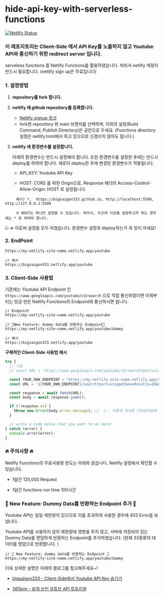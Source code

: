 # hide-api-key-with-serverless-functions

[![Netlify Status](https://api.netlify.com/api/v1/badges/3c98c36b-95c2-4c8d-a3d9-ab5f9342c128/deploy-status)](https://app.netlify.com/sites/bigsaigon333/deploys)

### 이 레포지토리는 Client-Side 에서 API Key를 노출하지 않고 Youtube API와 통신하기 위한 redirect server 입니다.

serveless functions 중 Netlify Functions를 활용하였습니다. 따라서 netlify 계정이 반드시 필요합니다. (netlify sign up은 무료입니다)



### 1. 설정방법

1. **repository를 fork 합니다.**

2. **netlify 에 github repository를 등록합니다.**

   - [Netlify signup 링크](https://app.netlify.com/signup)
   - fork한 repository 와 main 브랜치를 선택하며, 이외의 설정(Build Command, Publish Directory)은 공란으로 두세요. 
     (Functions directory 설정은 netlify.toml에서 하고 있으므로 신경쓰지 않아도 됩니다.)

3. **netlify 에 환경변수를 설정합니다.**

   아래의 환경변수는 반드시 설정해야 합니다. 또한 환경변수를 설정한 후에는 반드시 deploy를 하여야 합니다. 새로이 deploy한 후에 변경된 환경변수가 적용됩니다.

   - API_KEY: Youtube API Key

   - HOST: CORS 를 위한 Origin으로, Response 헤더의 Access-Control-Allow-Origin: HOST 로 설정됩니다.

```
     예시) *,  https://bigsaigon333.github.io, http://localhost:5500, http://127.0.0.1:5500

     ※ HOST는 하나만 설정할 수 있습니다. 따라서, 두군데 이상을 설정하고자 하는 경우에는 * 로 하여야 합니다.
```

<img src="https://images.velog.io/images/bigsaigon333/post/bf20c3a5-deab-410c-9042-deffc45d6459/Untitled%204.png" style="zoom:67%;" />
⇒ 이로써 설정을 모두 마쳤습니다. 환경변수 설정후 deploy하는거 꼭 잊지 마세요!



### 2. EndPoint

```
https://my-netlify-site-name.netlify.app/youtube

// 예시
https://bigsaigon333.netlify.app/youtube
```



### 3. Client-Side 사용법

기존에는 Youtube API Endpoint 인 `https://www.googleapis.com/youtube/v3/search` 으로 직접 통신하였다면 이제부터는 방금 만든 Netlify Functions의 Endpoint와 통신하시면 됩니다.

```
// Endpoint
https://my-netlify-site-name.netlify.app/youtube

// 🌟New Feature: dummy data를 반환하는 Endpoint🌟
https://my-netlify-site-name.netlify.app/youtube/dummy

// 예시
https://bigsaigon333.netlify.app/youtube
```



**구체적인 Client-Side 사용법 예시**

```jsx
try {
  // 기존
  // const URL = `https://www.googleapis.com/youtube/v3/search?part=snippet&maxResults=10&&q=${query}&key=${YOUR_OWN_API_KEY}`;

  const YOUR_OWN_ENDPOINT = "https://my-netlify-site-name.netlify.app/youtube";
  const URL = `${YOUR_OWN_ENDPOINT}/search?part=snippet&maxResults=10&&q=${query}`;

  const response = await fetch(URL);
  const body = await response.json();

  if (!response.ok) {
    throw new Error(body.error.message); //  <-- 이렇게 하시면 디버깅하실때 매우 편합니다.
  }

  // write a code below that you want to do here!
} catch (error) {
  console.error(error);
}
```



### 🔥 주의사항 🔥

Netlify Functions의 무료사용량 한도는 아래와 같습니다. Netlify 설정에서 확인할 수 있습니다.

- 1달간 125,000 Request

- 1달간 functions run time 100시간

  

### 🌟 New Feature: Dummy Data를 반환하는 Endpoint 추가 🌟

Youtube API는 일일 제한량이 있으므로 이를 초과하여 사용한 경우에 403 Error를 보냅니다.

Youtube API를 사용하지 않아 제한량에 영향을 주지 않고, 서버에 저장되어 있는 Dummy Data를 랜덤하게 반환하는 Endpoint를 추가하였습니다.
(현재 33종류의 데이터를 랜덤으로 반환합니다. )

```
// 🌟 New Feature: dummy data를 반환하는 Endpoint 🌟
https://my-netlify-site-name.netlify.app/youtube/dummy
```



더욱 상세한 설명은 아래의 블로그를 참고해주세요~!

- [bigsaigon333 - Client-Side에서 Youtube API Key 숨기기](https://velog.io/@bigsaigon333/Client-Side%EC%97%90%EC%84%9C-Youtube-API-Key-%EC%88%A8%EA%B8%B0%EA%B8%B0)

- [365kim - 쉽게 쓰인 유튜브 API 튜토리얼](https://365kim.tistory.com/93)
